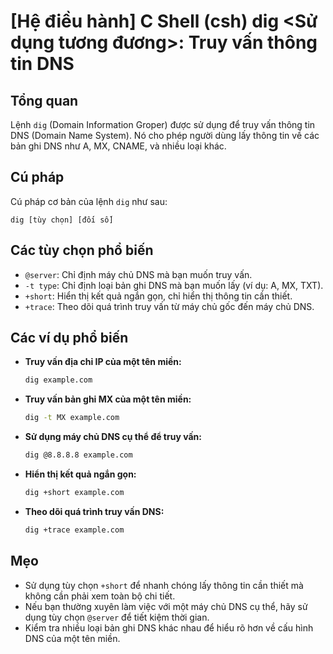 # [Hệ điều hành] C Shell (csh) dig <Sử dụng tương đương>: Truy vấn thông tin DNS

## Tổng quan
Lệnh `dig` (Domain Information Groper) được sử dụng để truy vấn thông tin DNS (Domain Name System). Nó cho phép người dùng lấy thông tin về các bản ghi DNS như A, MX, CNAME, và nhiều loại khác.

## Cú pháp
Cú pháp cơ bản của lệnh `dig` như sau:
```
dig [tùy chọn] [đối số]
```

## Các tùy chọn phổ biến
- `@server`: Chỉ định máy chủ DNS mà bạn muốn truy vấn.
- `-t type`: Chỉ định loại bản ghi DNS mà bạn muốn lấy (ví dụ: A, MX, TXT).
- `+short`: Hiển thị kết quả ngắn gọn, chỉ hiển thị thông tin cần thiết.
- `+trace`: Theo dõi quá trình truy vấn từ máy chủ gốc đến máy chủ DNS.

## Các ví dụ phổ biến
- **Truy vấn địa chỉ IP của một tên miền:**
  ```bash
  dig example.com
  ```

- **Truy vấn bản ghi MX của một tên miền:**
  ```bash
  dig -t MX example.com
  ```

- **Sử dụng máy chủ DNS cụ thể để truy vấn:**
  ```bash
  dig @8.8.8.8 example.com
  ```

- **Hiển thị kết quả ngắn gọn:**
  ```bash
  dig +short example.com
  ```

- **Theo dõi quá trình truy vấn DNS:**
  ```bash
  dig +trace example.com
  ```

## Mẹo
- Sử dụng tùy chọn `+short` để nhanh chóng lấy thông tin cần thiết mà không cần phải xem toàn bộ chi tiết.
- Nếu bạn thường xuyên làm việc với một máy chủ DNS cụ thể, hãy sử dụng tùy chọn `@server` để tiết kiệm thời gian.
- Kiểm tra nhiều loại bản ghi DNS khác nhau để hiểu rõ hơn về cấu hình DNS của một tên miền.
